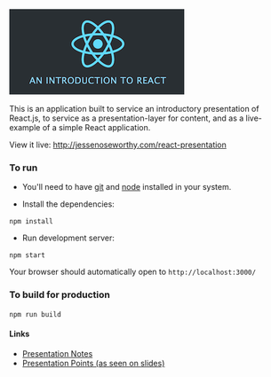<img src="src/app/assets/react_hero.png" alt="An Introduction to React" />

This is an application built to service an introductory presentation of React.js, to service as a presentation-layer for content, and as a live-example of a simple React application. 

View it live: http://jessenoseworthy.com/react-presentation

### To run

* You'll need to have [git](https://git-scm.com/) and [node](https://nodejs.org/en/) installed in your system.

* Install the dependencies:

```
npm install
```

* Run development server:

```
npm start
```

Your browser should automatically open to `http://localhost:3000/`

### To build for production

```
npm run build
```

#### Links
- [Presentation Notes](https://github.com/JesseNoseworthy/react_presentation/wiki/Presentation-Notes)
- [Presentation Points (as seen on slides)](https://github.com/JesseNoseworthy/react_presentation/issues/1#issuecomment-277542580)
